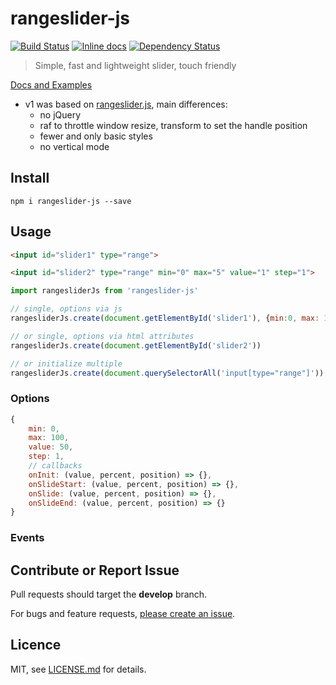 # rangeslider-js

[![Build Status](https://travis-ci.org/stbaer/rangeslider-js.svg?branch=master)](https://travis-ci.org/stbaer/rangeslider-js)
[![Inline docs](http://inch-ci.org/github/stbaer/rangeslider-js.svg?branch=master)](http://inch-ci.org/github/stbaer/rangeslider-js)
[![Dependency Status](https://david-dm.org/stbaer/rangeslider-js.svg)](https://david-dm.org/stbaer/rangeslider-js)

> Simple, fast and lightweight slider, touch friendly

[Docs and Examples](http://stbaer.github.io/rangeslider-js/)

- v1 was based on [rangeslider.js](https://github.com/andreruffert/rangeslider.js), main differences:
    - no jQuery
    - raf to throttle window resize, transform to set the handle position
    - fewer and only basic styles
    - no vertical mode

## Install

`npm i rangeslider-js --save`

## Usage

```html
<input id="slider1" type="range">

<input id="slider2" type="range" min="0" max="5" value="1" step="1">
```

```js
import rangesliderJs from 'rangeslider-js'

// single, options via js 
rangesliderJs.create(document.getElementById('slider1'), {min:0, max: 1, value: 0.5, step: 0.1})

// or single, options via html attributes 
rangesliderJs.create(document.getElementById('slider2'))

// or initialize multiple
rangesliderJs.create(document.querySelectorAll('input[type="range"]'))
```

### Options

```js
{
    min: 0,
    max: 100,
    value: 50,
    step: 1,
    // callbacks
    onInit: (value, percent, position) => {},
    onSlideStart: (value, percent, position) => {},
    onSlide: (value, percent, position) => {},
    onSlideEnd: (value, percent, position) => {}
}
```

### Events



## Contribute or Report Issue

Pull requests should target the **develop** branch.

For bugs and feature requests, [please create an issue][10].

[10]: https://github.com/stbaer/rangeslider-js/issues

## Licence

MIT, see [LICENSE.md](http://github.com/stbaer/rangeslider-js/blob/master/LICENSE.md) for details.

